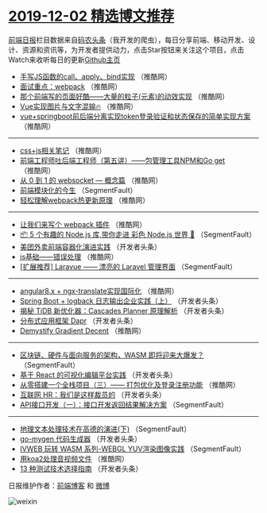 # [2019-12-02 精选博文推荐](https://toutiao.qdkfweb.cn/date/2019/12/02)

[前端日报](https://qdkfweb.cn/c/news)栏目数据来自[码农头条](https://toutiao.qdkfweb.cn/)（我开发的爬虫），每日分享前端、移动开发、设计、资源和资讯等，为开发者提供动力，点击Star按钮来关注这个项目，点击Watch来收听每日的更新[Github主页](https://github.com/kujian/frontendDaily)
* [手写JS函数的call、apply、bind实现](https://toutiao.qdkfweb.cn/132437.html) （推酷网）
* [面试重点：webpack](https://toutiao.qdkfweb.cn/132417.html) （推酷网）
* [那个前端写的页面好酷——大量的粒子(元素)的动效实现](https://toutiao.qdkfweb.cn/132439.html) （推酷网）
* [Vue实现图片与文字混输🔥](https://toutiao.qdkfweb.cn/132422.html) （推酷网）
* [vue+springboot前后端分离实现token登录验证和状态保存的简单实现方案](https://toutiao.qdkfweb.cn/132426.html) （推酷网）

***
* [css+js相关笔记](https://toutiao.qdkfweb.cn/132433.html) （推酷网）
* [前端工程师吐后端工程师（第五讲）——包管理工具NPM和Go get](https://toutiao.qdkfweb.cn/132410.html) （推酷网）
* [从 0 到 1 的 websocket &#8212; 概念篇](https://toutiao.qdkfweb.cn/132411.html) （推酷网）
* [前端模块化的今生](https://toutiao.qdkfweb.cn/132463.html) （SegmentFault）
* [轻松理解webpack热更新原理](https://toutiao.qdkfweb.cn/132412.html) （推酷网）

***
* [让我们来写个 webpack 插件](https://toutiao.qdkfweb.cn/132414.html) （推酷网）
* [📦 5 个有趣的 Node.js 库,带你走进 彩色 Node.js 世界 🎉](https://toutiao.qdkfweb.cn/132465.html) （SegmentFault）
* [美团外卖前端容器化演进实践](https://toutiao.qdkfweb.cn/132379.html) （开发者头条）
* [js基础——错误处理](https://toutiao.qdkfweb.cn/132432.html) （推酷网）
* [[扩展推荐] Laravue —— 漂亮的 Laravel 管理界面](https://toutiao.qdkfweb.cn/132468.html) （SegmentFault）

***
* [angular8.x + ngx-translate实现国际化](https://toutiao.qdkfweb.cn/132421.html) （推酷网）
* [Spring Boot + logback 日志输出企业实践（上）](https://toutiao.qdkfweb.cn/132382.html) （开发者头条）
* [揭秘 TiDB 新优化器：Cascades Planner 原理解析](https://toutiao.qdkfweb.cn/132396.html) （开发者头条）
* [分布式应用框架 Dapr](https://toutiao.qdkfweb.cn/132383.html) （开发者头条）
* [Demystify Gradient Decent](https://toutiao.qdkfweb.cn/132424.html) （推酷网）

***
* [区块链、硬件与面向服务的架构，WASM 即将迎来大爆发？](https://toutiao.qdkfweb.cn/132462.html) （SegmentFault）
* [基于 React 的可视化编辑平台实践](https://toutiao.qdkfweb.cn/132384.html) （开发者头条）
* [从零搭建一个全栈项目（三）—— 打包优化及登录注册功能](https://toutiao.qdkfweb.cn/132425.html) （推酷网）
* [互联网 HR：我们是这样裁员的](https://toutiao.qdkfweb.cn/132385.html) （开发者头条）
* [API接口开发（一）：接口开发返回结果解决方案](https://toutiao.qdkfweb.cn/132375.html) （SegmentFault）

***
* [地理文本处理技术在高德的演进(下)](https://toutiao.qdkfweb.cn/132464.html) （SegmentFault）
* [go-mygen 代码生成器](https://toutiao.qdkfweb.cn/132386.html) （开发者头条）
* [IVWEB 玩转 WASM 系列-WEBGL YUV渲染图像实践](https://toutiao.qdkfweb.cn/132376.html) （SegmentFault）
* [用koa2处理音视频文件](https://toutiao.qdkfweb.cn/132429.html) （推酷网）
* [13 种测试技术选择指南](https://toutiao.qdkfweb.cn/132388.html) （开发者头条）

日报维护作者：[前端博客](https://qdkfweb.cn/) 和 [微博](https://qdkfweb.cn/go/weibo)

![weixin](https://user-images.githubusercontent.com/3055447/38468989-651132ac-3b80-11e8-8e6b-15122322a9d7.png)